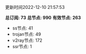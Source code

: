 更新时间2022-12-10 21:57:53

**总订阅: 73**
**总节点: 990**
**有效节点: 263**
- ss节点: 41
- trojan节点: 49
- v2ray节点: 172
- ssr节点: 1
